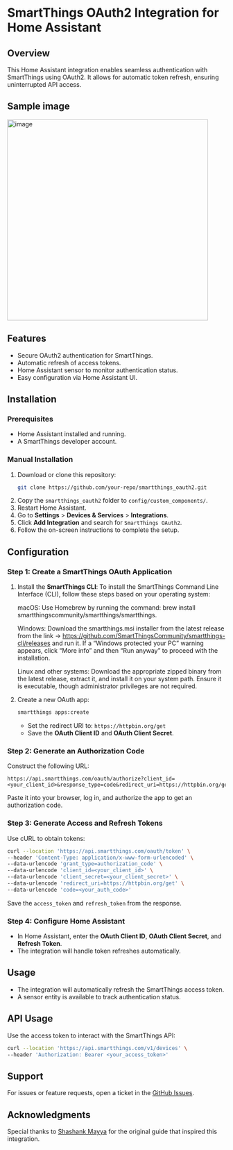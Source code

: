 # SmartThings OAuth2 Integration for Home Assistant

## Overview
This Home Assistant integration enables seamless authentication with SmartThings using OAuth2. It allows for automatic token refresh, ensuring uninterrupted API access.

## Sample image
<img width="463" alt="image" src="https://github.com/user-attachments/assets/29b9e43a-c6b3-43fe-bf4f-1ac3cc56e136" />

## Features
- Secure OAuth2 authentication for SmartThings.
- Automatic refresh of access tokens.
- Home Assistant sensor to monitor authentication status.
- Easy configuration via Home Assistant UI.

## Installation

### Prerequisites
- Home Assistant installed and running.
- A SmartThings developer account.

### Manual Installation
1. Download or clone this repository:
   ```sh
   git clone https://github.com/your-repo/smartthings_oauth2.git
   ```
2. Copy the `smartthings_oauth2` folder to `config/custom_components/`.
3. Restart Home Assistant.
4. Go to **Settings** > **Devices & Services** > **Integrations**.
5. Click **Add Integration** and search for `SmartThings OAuth2`.
6. Follow the on-screen instructions to complete the setup.

## Configuration

### Step 1: Create a SmartThings OAuth Application
1. Install the **SmartThings CLI**:
   To install the SmartThings Command Line Interface (CLI), follow these steps based on your operating system:
   
   macOS: Use Homebrew by running the command: brew install smartthingscommunity/smartthings/smartthings.
   
   Windows: Download the smartthings.msi installer from the latest release
   from the link → https://github.com/SmartThingsCommunity/smartthings-cli/releases and run it. If a “Windows protected your PC” warning appears, click “More info” and then “Run anyway” to proceed with the installation.
   
   Linux and other systems: Download the appropriate zipped binary from the latest release, extract it, and install it on your system path. Ensure it is executable, though administrator privileges are not required.

3. Create a new OAuth app:
   ```sh
   smartthings apps:create
   ```
   - Set the redirect URI to: `https://httpbin.org/get`
   - Save the **OAuth Client ID** and **OAuth Client Secret**.

### Step 2: Generate an Authorization Code
Construct the following URL:
```url
https://api.smartthings.com/oauth/authorize?client_id=<your_client_id>&response_type=code&redirect_uri=https://httpbin.org/get&scope=r:devices:*+w:devices:*+x:devices:*
```
Paste it into your browser, log in, and authorize the app to get an authorization code.

### Step 3: Generate Access and Refresh Tokens
Use cURL to obtain tokens:
```sh
curl --location 'https://api.smartthings.com/oauth/token' \
--header 'Content-Type: application/x-www-form-urlencoded' \
--data-urlencode 'grant_type=authorization_code' \
--data-urlencode 'client_id=<your_client_id>' \
--data-urlencode 'client_secret=<your_client_secret>' \
--data-urlencode 'redirect_uri=https://httpbin.org/get' \
--data-urlencode 'code=<your_auth_code>'
```
Save the `access_token` and `refresh_token` from the response.

### Step 4: Configure Home Assistant
- In Home Assistant, enter the **OAuth Client ID**, **OAuth Client Secret**, and **Refresh Token**.
- The integration will handle token refreshes automatically.

## Usage
- The integration will automatically refresh the SmartThings access token.
- A sensor entity is available to track authentication status.

## API Usage
Use the access token to interact with the SmartThings API:
```sh
curl --location 'https://api.smartthings.com/v1/devices' \
--header 'Authorization: Bearer <your_access_token>'
```

## Support
For issues or feature requests, open a ticket in the [GitHub Issues](https://github.com/niruse/HA_Expand_Options/issues).

## Acknowledgments
Special thanks to [Shashank Mayya](https://levelup.gitconnected.com/smartthings-api-taming-the-oauth-2-0-beast-5d735ecc6b24) for the original guide that inspired this integration.

